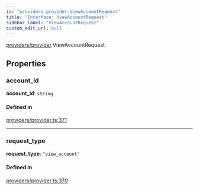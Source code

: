 ```yaml
---
id: "providers_provider.ViewAccountRequest"
title: "Interface: ViewAccountRequest"
sidebar_label: "ViewAccountRequest"
custom_edit_url: null
---
```


[providers/provider](../modules/providers_provider.md).ViewAccountRequest

## Properties

### account\_id

 **account\_id**: `string`

#### Defined in

[providers/provider.ts:371](https://github.com/maxhr/near--near-api-js/blob/d8efa7d5/packages/near-api-js/src/providers/provider.ts#L371)

___

### request\_type

 **request\_type**: ``"view_account"``

#### Defined in

[providers/provider.ts:370](https://github.com/maxhr/near--near-api-js/blob/d8efa7d5/packages/near-api-js/src/providers/provider.ts#L370)

